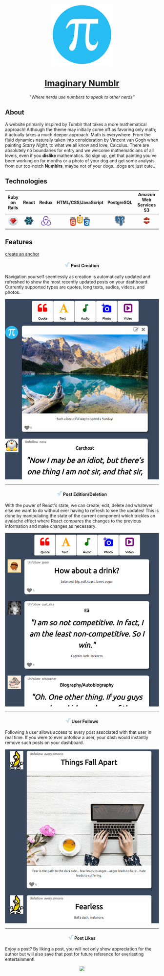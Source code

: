 <p align="center"> 
  
  <a href="https://imaginarynumblr.herokuapp.com/">
    <img src="https://github.com/MoistCode/ImaginaryNumblr/blob/master/app/assets/images/default_user.png">
  </a>
  
   <a href="https://imaginarynumblr.herokuapp.com/">
    <h1 align="center">Imaginary Numblr</h1>
  </a>
  
  <p align="center"><i>"Where nerds use numbers to speak to other nerds"</i></p>
</p>  

  
<h2>About</h2>
  
<p>A website primarily inspired by Tumblr that takes a more mathematical approach! Although the theme may initially come off as favoring only math; it actually takes a much deeper approach. Math is everywhere. From the fluid dynamics naturally taken into consideration by Vincent van Gogh when painting <i>Starry Night</i>, to what we all know and love, Calculus. There are absolutely no boundaries for entry and we welcome mathematicians of all levels, even if you <b>dislike</b> mathematics. So sign up, get that painting you've been working on for months or a photo of your dog and get some analysis from our top-notch <b>Numblrs</b>, maybe not of your dogs...dogs are just cute..</p>

<h2>Technologies</h2>
  
Ruby on Rails|React|Redux|HTML/CSS/JavaScript|PostgreSQL|Amazon Web Services S3
:-------------------------:|:-------------------------:|:-------------------------:|:-------------------------:|:-------------------------:|:-------------------------:
<img src="https://github.com/MoistCode/ImaginaryNumblr/blob/master/readme_gifs/Webp.net-resizeimage%20(2).png">|<img src="https://github.com/MoistCode/ImaginaryNumblr/blob/master/readme_gifs/Webp.net-resizeimage.png">|<img src="https://github.com/MoistCode/ImaginaryNumblr/blob/master/readme_gifs/Webp.net-resizeimage%20(1).png">|<img src="https://github.com/MoistCode/ImaginaryNumblr/blob/master/readme_gifs/Webp.net-resizeimage(4).png">|<img src="https://github.com/MoistCode/ImaginaryNumblr/blob/master/readme_gifs/Webp.net-resizeimage%20(3).png">|<img src="https://github.com/MoistCode/ImaginaryNumblr/blob/master/readme_gifs/Webp.net-resizeimage%20(5).png">

<h2>Features</h2>

[create an anchor](#Anchors-in-markdown)

<h4 align='center'>
    <img src="https://github.com/MoistCode/ImaginaryNumblr/blob/master/app/assets/images/favicon.png">
     Post Creation
</h4>

  Navigation yourself seemlessly as creation is automatically updated and refreshed to show the most recently updated posts on your dashboard. Currently supported types are quotes, long texts, audios, videos, and photos.

<p align='center'>
  <img src="https://github.com/MoistCode/ImaginaryNumblr/blob/master/readme_gifs/Creation%20bar.gif">
</p>  

***

<h4 align='center'>
  <img src="https://github.com/MoistCode/ImaginaryNumblr/blob/master/app/assets/images/favicon.png">
  Post Edition/Deletion
</h4>  

  With the power of React's state, we can create, edit, delete and whatever else we want to do without ever having to refresh to see the updates! This is done by manipulating the state of the current component which trickles an avalache effect where React compares the changes to the previous information and make changes as necessary.  

<p align='center'>
  <img src="https://github.com/MoistCode/ImaginaryNumblr/blob/master/readme_gifs/edit%20delete.gif">
</p>  

***
  
<h4 align='center'>
  <img src="https://github.com/MoistCode/ImaginaryNumblr/blob/master/app/assets/images/favicon.png">
  User Follows
</h4>

  Following a user allows access to every post associated with that user in real time. If you were to ever unfollow a user, your dash would instantly remove such posts on your dashboard.

<p align='center'>
  <img src="https://github.com/MoistCode/ImaginaryNumblr/blob/master/readme_gifs/unfollow.gif">  
</p>

***

<h4 align='center'>
  <img src="https://github.com/MoistCode/ImaginaryNumblr/blob/master/app/assets/images/favicon.png">
  Post Likes
</h4>

  Enjoy a post? By liking a post, you will not only show appreciation for the author but will also save that post for future reference for everlasting entertainment!

<p align='center'>
  <img src="https://github.com/MoistCode/ImaginaryNumblr/blob/master/readme_gifs/like.gif">  
</p>


